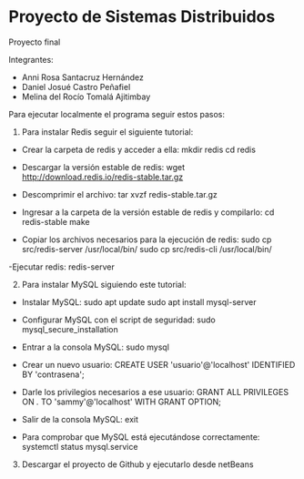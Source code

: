 # Proyecto de Sistemas Distribuidos

Proyecto final

Integrantes:
- Anni Rosa Santacruz Hernández
- Daniel Josué Castro Peñafiel
- Melina del Rocío Tomalá Ajitimbay

Para ejecutar localmente el programa seguir estos pasos:

1. Para instalar Redis seguir el siguiente tutorial:

- Crear la carpeta de redis y acceder a ella: 
mkdir redis
cd redis

- Descargar la versión estable de redis:
wget http://download.redis.io/redis-stable.tar.gz

- Descomprimir el archivo:
tar xvzf redis-stable.tar.gz

- Ingresar a la carpeta de la versión estable de redis y compilarlo:
cd redis-stable
make

- Copiar los archivos necesarios para la ejecución de redis:
sudo cp src/redis-server /usr/local/bin/
sudo cp src/redis-cli /usr/local/bin/

-Ejecutar redis:
redis-server


2. Para instalar MySQL siguiendo este tutorial:

- Instalar MySQL:
sudo apt update
sudo apt install mysql-server

- Configurar MySQL con el script de seguridad:
sudo mysql_secure_installation

- Entrar a la consola MySQL:
sudo mysql

- Crear un nuevo usuario:
CREATE USER 'usuario'@'localhost' IDENTIFIED BY 'contrasena';

- Darle los privilegios necesarios a ese usuario:
GRANT ALL PRIVILEGES ON *.* TO 'sammy'@'localhost' WITH GRANT OPTION;

- Salir de la consola MySQL:
exit

- Para comprobar que MySQL está ejecutándose correctamente:
systemctl status mysql.service


3. Descargar el proyecto de Github y ejecutarlo desde netBeans